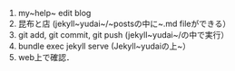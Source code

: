 1.  my~help~ edit blog
2.  昆布と店 (jekyll~yudai~/~postsの中に~.md fileができる）
3.  git add, git commit, git push (jekyll~yudai~/の中で実行）
4.  bundle exec jekyll serve (Jekyll~yudaiの上~）
5.  web上で確認．
